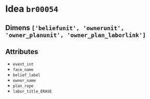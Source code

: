 # Idea `br00054`

## Dimens `['beliefunit', 'ownerunit', 'owner_planunit', 'owner_plan_laborlink']`

## Attributes
- `event_int`
- `face_name`
- `belief_label`
- `owner_name`
- `plan_rope`
- `labor_title_ERASE`
